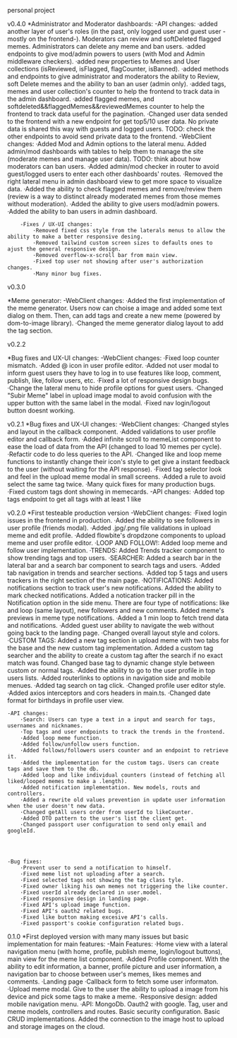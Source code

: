 personal project

v0.4.0
\*Administrator and Moderator dashboards:
-API changes:
·added another layer of user's roles (in the past, only logged user and guest user -mostly on the frontend-). Moderators can review and softDeleted flagged memes. Administrators can delete any meme and ban users.
·added endpoints to give mod/admin powers to users (with Mod and Admin middleware checkers).
·added new properties to Memes and User collections (isReviewed, isFlagged, flagCounter, isBanned).
·added methods and endpoints to give administrator and moderators the ability to Review, soft Delete memes and the ability to ban an user (admin only).
·added tags, memes and user collection's counter to help the frontend to track data in the admin dashboard.
·added flagged memes, and softdeleted&&flaggedMemes&&reviewedMemes counter to help the frontend to track data useful for the pagination.
·Changed user data sended to the frontend with a new endpoint for get top5/10 user data. No private data is shared this way with guests and logged users. TODO: check the other endpoints to avoid send private data to the frontend.
-WebClient changes:
·Added Mod and Admin options to the lateral menu. Added admin/mod dashboards with tables to help them to manage the site (moderate memes and manage user data). TODO: think about how moderators can ban users.
·Added admin/mod checker in router to avoid guest/logged users to enter each other dashboards' routes.
·Removed the right lateral menu in admin dashboard view to get more space to visualize data.
·Added the ability to check flagged memes and remove/review them (review is a way to distinct already moderated memes from those memes without moderation).
·Added the ability to give users mod/admin powers.
·Added the ability to ban users in admin dashboard.

        -Fixes / UX-UI changes:
            ·Removed fixed css style from the laterals menus to allow the ability to make a better responsive desing.
            ·Removed tailwind custom screen sizes to defaults ones to ajust the general responsive design.
            ·Removed overflow-x-scroll bar from main view.
            ·Fixed top user not showing after user's authorization changes.
            ·Many minor bug fixes.

v0.3.0

\*Meme generator:
-WebClient changes:
·Added the first implementation of the meme generator. Users now can choise a image and added some text dialog on them. Then, can add tags and create a new meme (powered by dom-to-image library).
·Changed the meme generator dialog layout to add the tag section.

v0.2.2

\*Bug fixes and UX-UI changes:
-WebClient changes:
·Fixed loop counter mismatch.
·Added @ icon in user profile editor.
·Added not user modal to inform guest users they have to log in to use features like loop, comment, publish, like, follow users, etc.
·Fixed a lot of responsive design bugs.
·Change the lateral menu to hide profile options for guest users.
·Changed "Subir Meme" label in upload image modal to avoid confusion with the upper button with the same label in the modal.
·Fixed nav login/logout button doesnt working.

v0.2.1
\*Bug fixes and UX-UI changes:
-WebClient changes:
·Changed styles and layout in the callback component.
·Added validations to user profile editor and callback form.
·Added infinite scroll to memeList component to ease the load of data from the API (changed to load 10 memes per cycle).
·Refactir code to do less queries to the API.
·Changed like and loop meme functions to instantly change their icon's style to get give a instant feedback to the user (without waiting for the API response).
·Fixed tag selector look and feel in the upload meme modal in small screens.
·Added a rule to avoid select the same tag twice.
·Many quick fixes for many production bugs.
·Fixed custom tags dont showing in memecards.
-API changes:
·Added top tags endpoint to get all tags with at least 1 like

v0.2.0
\*First testeable production version
-WebClient changes:
·Fixed login issues in the frontend in production.
·Added the ability to see followers in user profile (friends modal).
·Added .jpg/.png file validations in upload meme and edit profile.
·Added flowbite's dropdzone components to upload meme and user profile editor.
·LOOP AND FOLLOW!: Added loop meme and follow user implementation.
·TRENDS: Added Trends tracker component to show trending tags and top users.
·SEARCHER: Added a search bar in the lateral bar and a search bar component to search tags and users.
·Added tab navigation in trends and searcher sections.
·Added top 5 tags and users trackers in the right section of the main page.
·NOTIFICATIONS: Added notifications section to track user's new notifications. Added the ability to mark checked notifications. Added a notication tracker pill in the Notification option in the side menu. There are four type of notifications: like and loop (same layout), new followers and new comments. Added meme's previews in meme type notifications.
·Added a 1 min loop to fetch trend data and notifications.
·Added guest user ability to navigate the web without going back to the landing page.
·Changed overall layout style and colors.
·CUSTOM TAGS: Added a new tag section in upload meme with two tabs for the base and the new custom tag implementation. Added a custom tag searcher and the ability to create a custom tag after the search if no exact match was found. Changed base tag to dynamic change style between custom or normal tags.
·Added the ability to go to the user profile in top users lists.
·Added routerlinks to options in navigation side and mobile menues.
·Added tag search on tag click.
·Changed profile user editor style.
·Added axios interceptors and cors headers in main.ts.
·Changed date format for birthdays in profile user view.

    -API changes:
        ·Search: Users can type a text in a input and search for tags, usernames and nicknames.
        ·Top tags and user endpoints to track the trends in the frontend.
        ·Added loop meme function.
        ·Added follow/unfollow users function.
        ·Added follows/followers users counter and an endpoint to retrieve it.
        ·Added the implementation for the custom tags. Users can create tags and save them to the db.
        ·Added loop and like individual counters (instead of fetching all liked/looped memes to make a .length).
        ·Added notification implementation. New models, routs and controllers.
        ·Added a rewrite old values prevention in update user information when the user doesn't new data.
        ·Changed getAll users order from userId to likeCounter.
        ·Added DTO pattern to the user's list the client get.
        ·Changed passport user configuration to send only email and googleId.




    -Bug fixes:
        ·Prevent user to send a notification to himself.
        ·Fixed meme list not uploading after a search.
        ·Fixed selected tags not showing the tag class tyle.
        ·Fixed owner liking his own memes not triggering the like counter.
        ·Fixed userId already declared in user.model.
        ·Fixed responsive design in landing page.
        ·Fixed API's upload image function.
        ·Fixed API's oauth2 related bugs.
        ·Fixed like button making excesive API's calls.
        ·Fixed passport's cookie configuration related bugs.

0.1.0
\*First deployed version with many many issues but basic implementation for main features:
-Main Features:
·Home view with a lateral navigation menu (with home, profile, publish meme, login/logout buttons), main view for the meme list component.
·Added Profile component. With the ability to edit information, a banner, profile picture and user information, a navigation bar to choose between user's memes, likes memes and comments.
·Landing page
·Callback form to fetch some user informaton.
·Upload meme modal. Give to the user the ability to upload a image from his device and pick some tags to make a meme.
·Responsive design: added mobile navigation menu.
·API: MongoDb. Oauth2 with google. Tag, user and meme models, controllers and routes. Basic security configuration. Basic CRUD implementations. Added the connection to the image host to upload and storage images on the cloud.
